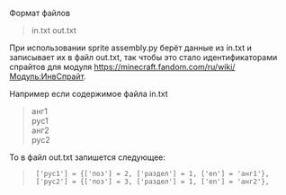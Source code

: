 Формат файлов

> in.txt
> out.txt

При использовании sprite assembly.py берёт данные из in.txt и записывает их в файл out.txt, так чтобы это стало идентификаторами спрайтов для модуля https://minecraft.fandom.com/ru/wiki/Модуль:ИнвСпрайт.

Например если содержимое файла in.txt

> анг1<br>
> рус1<br>
> анг2<br>
> рус2<br>

То в файл out.txt запишется следующее:

>      ['рус1'] = {['поз'] = 2, ['раздел'] = 1, ['en'] = 'анг1'},
>      ['рус2'] = {['поз'] = 3, ['раздел'] = 1, ['en'] = 'анг2'},
